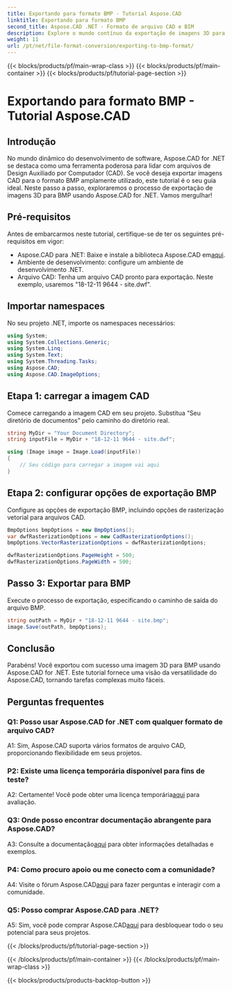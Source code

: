 ```yaml
---
title: Exportando para formato BMP - Tutorial Aspose.CAD
linktitle: Exportando para formato BMP
second_title: Aspose.CAD .NET - Formato de arquivo CAD e BIM
description: Explore o mundo contínuo da exportação de imagens 3D para BMP usando Aspose.CAD for .NET. Siga nosso tutorial para uma experiência sem complicações.
weight: 11
url: /pt/net/file-format-conversion/exporting-to-bmp-format/
---
```


{{< blocks/products/pf/main-wrap-class >}}
{{< blocks/products/pf/main-container >}}
{{< blocks/products/pf/tutorial-page-section >}}

# Exportando para formato BMP - Tutorial Aspose.CAD

## Introdução

No mundo dinâmico do desenvolvimento de software, Aspose.CAD for .NET se destaca como uma ferramenta poderosa para lidar com arquivos de Design Auxiliado por Computador (CAD). Se você deseja exportar imagens CAD para o formato BMP amplamente utilizado, este tutorial é o seu guia ideal. Neste passo a passo, exploraremos o processo de exportação de imagens 3D para BMP usando Aspose.CAD for .NET. Vamos mergulhar!

## Pré-requisitos

Antes de embarcarmos neste tutorial, certifique-se de ter os seguintes pré-requisitos em vigor:

-  Aspose.CAD para .NET: Baixe e instale a biblioteca Aspose.CAD em[aqui](https://releases.aspose.com/cad/net/).
- Ambiente de desenvolvimento: configure um ambiente de desenvolvimento .NET.
- Arquivo CAD: Tenha um arquivo CAD pronto para exportação. Neste exemplo, usaremos "18-12-11 9644 - site.dwf".

## Importar namespaces

No seu projeto .NET, importe os namespaces necessários:

```csharp
using System;
using System.Collections.Generic;
using System.Linq;
using System.Text;
using System.Threading.Tasks;
using Aspose.CAD;
using Aspose.CAD.ImageOptions;
```

## Etapa 1: carregar a imagem CAD

Comece carregando a imagem CAD em seu projeto. Substitua “Seu diretório de documentos” pelo caminho do diretório real.

```csharp
string MyDir = "Your Document Directory";
string inputFile = MyDir + "18-12-11 9644 - site.dwf";

using (Image image = Image.Load(inputFile))
{
    // Seu código para carregar a imagem vai aqui
}
```

## Etapa 2: configurar opções de exportação BMP

Configure as opções de exportação BMP, incluindo opções de rasterização vetorial para arquivos CAD.

```csharp
BmpOptions bmpOptions = new BmpOptions();
var dwfRasterizationOptions = new CadRasterizationOptions();
bmpOptions.VectorRasterizationOptions = dwfRasterizationOptions;

dwfRasterizationOptions.PageHeight = 500;
dwfRasterizationOptions.PageWidth = 500;
```

## Passo 3: Exportar para BMP

Execute o processo de exportação, especificando o caminho de saída do arquivo BMP.

```csharp
string outPath = MyDir + "18-12-11 9644 - site.bmp";
image.Save(outPath, bmpOptions);
```

## Conclusão

Parabéns! Você exportou com sucesso uma imagem 3D para BMP usando Aspose.CAD for .NET. Este tutorial fornece uma visão da versatilidade do Aspose.CAD, tornando tarefas complexas muito fáceis.

## Perguntas frequentes

### Q1: Posso usar Aspose.CAD for .NET com qualquer formato de arquivo CAD?

A1: Sim, Aspose.CAD suporta vários formatos de arquivo CAD, proporcionando flexibilidade em seus projetos.

### P2: Existe uma licença temporária disponível para fins de teste?

 A2: Certamente! Você pode obter uma licença temporária[aqui](https://purchase.aspose.com/temporary-license/) para avaliação.

### Q3: Onde posso encontrar documentação abrangente para Aspose.CAD?

 A3: Consulte a documentação[aqui](https://reference.aspose.com/cad/net/) para obter informações detalhadas e exemplos.

### P4: Como procuro apoio ou me conecto com a comunidade?

 A4: Visite o fórum Aspose.CAD[aqui](https://forum.aspose.com/c/cad/19) para fazer perguntas e interagir com a comunidade.

### Q5: Posso comprar Aspose.CAD para .NET?

 A5: Sim, você pode comprar Aspose.CAD[aqui](https://purchase.aspose.com/buy) para desbloquear todo o seu potencial para seus projetos.

{{< /blocks/products/pf/tutorial-page-section >}}

{{< /blocks/products/pf/main-container >}}
{{< /blocks/products/pf/main-wrap-class >}}

{{< blocks/products/products-backtop-button >}}
